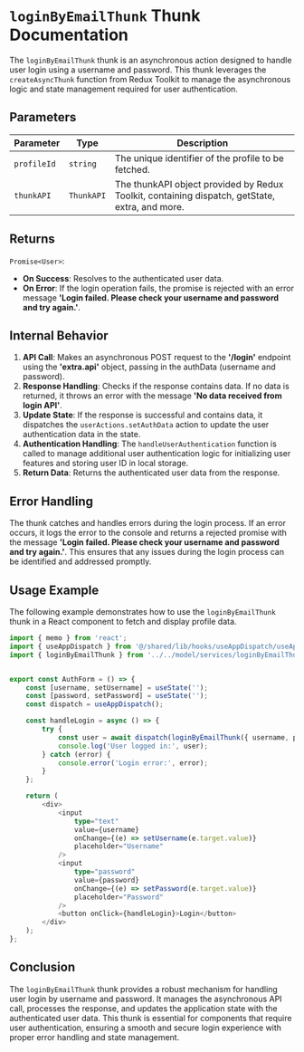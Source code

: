 #  `loginByEmailThunk` Thunk Documentation

The `loginByEmailThunk` thunk is an asynchronous action designed to handle user login using a username and password.
This thunk leverages the `createAsyncThunk` function from Redux Toolkit to manage the asynchronous logic and state management required for user authentication.

## Parameters

| Parameter  | Type                    | Description                                     |
|------------|-------------------------|-------------------------------------------------|
| `profileId`   | `string`                | The unique identifier of the profile to be fetched. |
| `thunkAPI`   | `ThunkAPI`                | The thunkAPI object provided by Redux Toolkit, containing dispatch, getState, extra, and more. |

## Returns

`Promise<User>`: 
- **On Success**: Resolves to the authenticated user data.
- **On Error**: If the login operation fails, the promise is rejected with an error message **'Login failed. Please check your username and password and try again.'**.


## Internal Behavior
1. **API Call**: Makes an asynchronous POST request to the **'/login'** endpoint using the **'extra.api'** object, passing in the authData (username and password).
2. **Response Handling**: Checks if the response contains data. If no data is returned, it throws an error with the message **'No data received from login API'**.
3. **Update State**: If the response is successful and contains data, it dispatches the `userActions.setAuthData` action to update the user authentication data in the state.
4. **Authentication Handling**: The `handleUserAuthentication` function is called to manage additional user authentication logic for initializing user features and storing user ID in local storage.
5. **Return Data**: Returns the authenticated user data from the response.

## Error Handling

The thunk catches and handles errors during the login process. 
If an error occurs, it logs the error to the console and returns a rejected promise with the message **'Login failed. Please check your username and password and try again.'**. 
This ensures that any issues during the login process can be identified and addressed promptly.

## Usage Example
The following example demonstrates how to use the `loginByEmailThunk` thunk in a React component to fetch and display profile data.

```typescript jsx
import { memo } from 'react';
import { useAppDispatch } from '@/shared/lib/hooks/useAppDispatch/useAppDispatch';
import { loginByEmailThunk } from '../../model/services/loginByEmailThunk/loginByEmailThunk';


export const AuthForm = () => {
    const [username, setUsername] = useState('');
    const [password, setPassword] = useState('');
    const dispatch = useAppDispatch();

    const handleLogin = async () => {
        try {
            const user = await dispatch(loginByEmailThunk({ username, password }));
            console.log('User logged in:', user);
        } catch (error) {
            console.error('Login error:', error);
        }
    };

    return (
        <div>
            <input
                type="text"
                value={username}
                onChange={(e) => setUsername(e.target.value)}
                placeholder="Username"
            />
            <input
                type="password"
                value={password}
                onChange={(e) => setPassword(e.target.value)}
                placeholder="Password"
            />
            <button onClick={handleLogin}>Login</button>
        </div>
    );
};
```

## Conclusion 
The `loginByEmailThunk` thunk provides a robust mechanism for handling user login by username and password. It manages the asynchronous API call, processes the response, and updates the application state with the authenticated user data. This thunk is essential for components that require user authentication, ensuring a smooth and secure login experience with proper error handling and state management.
